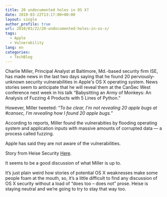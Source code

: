 ```yaml
---
title: 20 undocumented holes in OS X?
date: 2010-03-22T13:17:00+00:00
layout: single
author_profile: true
url: 2010/03/22/20-undocumented-holes-in-os-x/
tags:
  - Apple
  - Vulnerability
lang: en
categories: 
  - TechBlog
---
```

Charlie Miller, Principal Analyst at Baltimore, Md.-based security firm ISE, has made news in the last two days saying that he found 20 perviously-unknown security vulnerabilities in Apple's OS X operating system. News stories seem to anticipate that he will reveal them at the CanSec West conference next week in his talk “Babysitting an Army of Monkeys: An Analysis of Fuzzing 4 Products with 5 Lines of Python.”

However, Miller tweeted: “_To be clear, I'm not revealing 20 apple bugs at #cansec, I'm revealing how I found 20 apple bugs._”

According to reports, Miller found the vulnerabities by flooding operating system and application inputs with massive amounts of corrupted data — a process called fuzzing.

Apple has said they are not aware of the vulnerabilities.

Story from Heise Security [Here](http://www.h-online.com/security/news/item/Mac-OS-X-safer-but-less-secure-Update-957981.html).

It seems to be a good discussion of what Miller is up to.

It’s just plain weird how stories of potential OS X weaknesses make some people foam at the mouth, so, it’s a little difficult to find any discussion of OS X security without a load of “does too – does not” prose. Heise is staying neutral and we’re going to try to stay that way too.